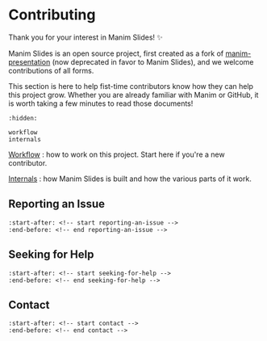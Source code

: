 # Contributing

Thank you for your interest in Manim Slides! ✨

Manim Slides is an open source project, first created as a fork of
[manim-presentation](https://github.com/galatolofederico/manim-presentation)
(now deprecated in favor to Manim Slides),
and we welcome contributions of all forms.

This section is here to help fist-time contributors know how they can help this
project grow. Whether you are already familiar with Manim or GitHub,
it is worth taking a few minutes to read those documents!

```{toctree}
:hidden:

workflow
internals
```

[Workflow](/contributing/workflow.html)
: how to work on this project. Start here if you're a new contributor.

[Internals](/contributing/internals.html)
: how Manim Slides is built and how the various parts of it work.

## Reporting an Issue

```{include} ../../../README.md
:start-after: <!-- start reporting-an-issue -->
:end-before: <!-- end reporting-an-issue -->
```

## Seeking for Help

```{include} ../../../README.md
:start-after: <!-- start seeking-for-help -->
:end-before: <!-- end seeking-for-help -->
```

## Contact

```{include} ../../../README.md
:start-after: <!-- start contact -->
:end-before: <!-- end contact -->
```
